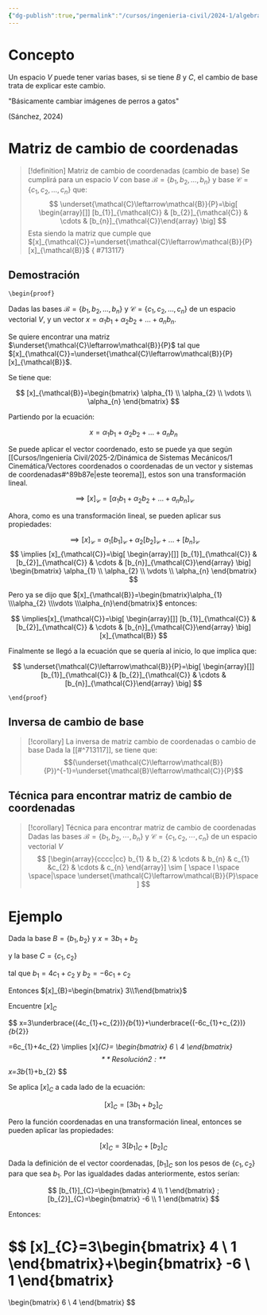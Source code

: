 ```yaml
---
{"dg-publish":true,"permalink":"/cursos/ingenieria-civil/2024-1/algebra-lineal/5-subespacios-y-dimension/cambio-de-base/","tags":["I3MAT1203"]}
---
```


# Concepto

Un espacio $V$ puede tener varias bases, si se tiene $B$ y $C$, el cambio de base trata de explicar este cambio.

"Básicamente cambiar imágenes de perros a gatos" 

(Sánchez, 2024)

# Matriz de cambio de coordenadas

> [!definition] Matriz de cambio de coordenadas (cambio de base)
> Se cumplirá para un espacio $V$ con base $\mathcal{B}=\{ b_{1},b_{2},\dots,b_{n} \}$ y base $\mathcal{C}=\{  c_{1},c_{2},\dots,c_{n} \}$ que:
> $$
> \underset{\mathcal{C}\leftarrow\mathcal{B}}{P}=\big[ \begin{array}[]] [b_{1}]_{\mathcal{C}} & [b_{2}]_{\mathcal{C}} & \cdots & [b_{n}]_{\mathcal{C}}\end{array} \big]
> $$
> Esta siendo la matriz que cumple que $[x]_{\mathcal{C}}=\underset{\mathcal{C}\leftarrow\mathcal{B}}{P}[x]_{\mathcal{B}}$
{ #713117}


## Demostración

`\begin{proof}`

Dadas las bases $\mathcal{B}=\{ b_{1},b_{2},\dots,b_{n} \}$ y $\mathcal{C}=\{c_{1},c_{2},\dots,c_{n}\}$ de un espacio vectorial $V$, y un vector $x=\alpha_{1}b_{1}+\alpha_{2}b_{2}+\dots+a_{n}b_{n}$.

Se quiere encontrar una matriz $\underset{\mathcal{C}\leftarrow\mathcal{B}}{P}$ tal que $[x]_{\mathcal{C}}=\underset{\mathcal{C}\leftarrow\mathcal{B}}{P}[x]_{\mathcal{B}}$.

Se tiene que:

$$
[x]_{\mathcal{B}}=\begin{bmatrix}
\alpha_{1} \\
\alpha_{2} \\
\vdots \\
\alpha_{n}
\end{bmatrix}
$$

Partiendo por la ecuación:

$$
x=\alpha_{1}b_{1}+\alpha_{2}b_{2}+\dots+a_{n}b_{n}
$$

Se puede aplicar el vector coordenado, esto se puede ya que según [[Cursos/Ingeniería Civil/2025-2/Dinámica de Sistemas Mecánicos/1 Cinemática/Vectores coordenados o coordenadas de un vector y sistemas de coordenadas#^89b87e\|este teorema]], estos son una transformación lineal.

$$
\implies[x]_{\mathcal{C}}=[\alpha_{1}b_{1}+\alpha_{2}b_{2}+\dots+a_{n}b_{n}]_{\mathcal{C}}
$$

Ahora, como es una transformación lineal, se pueden aplicar sus propiedades:

$$
\implies[x]_{\mathcal{C}}=\alpha_{1}[b_{1}]_{\mathcal{C}}+\alpha_{2}[b_{2}]_{\mathcal{C}}+\dots+[b_{n}]_{\mathcal{C}}
$$
$$
\implies [x]_{\mathcal{C}}=\big[ \begin{array}[]] [b_{1}]_{\mathcal{C}} & [b_{2}]_{\mathcal{C}} & \cdots & [b_{n}]_{\mathcal{C}}\end{array} \big]
\begin{bmatrix}
\alpha_{1} \\
\alpha_{2} \\
\vdots \\
\alpha_{n}
\end{bmatrix}
$$

Pero ya se dijo que $[x]_{\mathcal{B}}=\begin{bmatrix}\alpha_{1} \\\alpha_{2} \\\vdots \\\alpha_{n}\end{bmatrix}$ entonces:

$$
\implies[x]_{\mathcal{C}}=\big[ \begin{array}[]] [b_{1}]_{\mathcal{C}} & [b_{2}]_{\mathcal{C}} & \cdots & [b_{n}]_{\mathcal{C}}\end{array} \big][x]_{\mathcal{B}}
$$

Finalmente se llegó a la ecuación que se quería al inicio, lo que implica que:

$$
\underset{\mathcal{C}\leftarrow\mathcal{B}}{P}=\big[ \begin{array}[]] [b_{1}]_{\mathcal{C}} & [b_{2}]_{\mathcal{C}} & \cdots & [b_{n}]_{\mathcal{C}}\end{array} \big]
$$

`\end{proof}`

## Inversa de cambio de base

> [!corollary] La inversa de matriz cambio de coordenadas o cambio de base
> Dada la [[#^713117]], se tiene que:
> $$(\underset{\mathcal{C}\leftarrow\mathcal{B}}{P})^{-1}=\underset{\mathcal{B}\leftarrow\mathcal{C}}{P}$$

## Técnica para encontrar matriz de cambio de coordenadas

> [!corollary] Técnica para encontrar matriz de cambio de coordenadas
> Dadas las bases $\mathcal{B}=\{ b_{1},b_{2},\cdots,b_{n} \}$ y $\mathcal{C}=\{ c_{1},c_{2},\cdots,c_{n} \}$ de un espacio vectorial $V$
> $$
> [\begin{array}{cccc|cc}
> b_{1} & b_{2} & \cdots & b_{n} & c_{1} &c_{2} & \cdots & c_{n} 
> \end{array}]
> \sim
> [
> \space I \space \space|\space \underset{\mathcal{C}\leftarrow\mathcal{B}}{P}\space
> ]
> $$

# Ejemplo

Dada la base $B=\{ b_{1},b_{2} \}$ y $x=3b_{1}+b_{2}$

y la base $C=\{ c_{1},c_{2} \}$

tal que $b_{1}=4c_{1}+c_{2}$ y $b_{2}=-6c_{1}+c_{2}$

Entonces $[x]_{B}=\begin{bmatrix} 3\\1\end{bmatrix}$

Encuentre $[x]_{C}$

$$
x=3\underbrace{(4c_{1}+c_{2})}_{b_{1}}+\underbrace{(-6c_{1}+c_{2})}_{b_{2}}

=6c_{1}+4c_{2} \implies [x]_{C}=
\begin{bmatrix}
6 \\
4
\end{bmatrix}
$$
**Resolución 2:**
$$
x=3b_{1}+b_{2}
$$

Se aplica $[x]_{C}$ a cada lado de la ecuación:

$$
[x]_{C}=[3b_{1}+b_{2}]_{C}
$$

Pero la función coordenadas en una transformación lineal, entonces se pueden aplicar las propiedades:

$$
[x]_{C}=3[b_{1}]_{C}+[b_{2}]_{C}
$$

Dada la definición de el vector coordenadas, $[b_{1}]_{C}$ son los pesos de $\{ c_{1},c_{2} \}$ para que sea $b_{1}$. Por las igualdades dadas anteriormente, estos serían:

$$
[b_{1}]_{C}=\begin{bmatrix}
4 \\
1
\end{bmatrix}
;
[b_{2}]_{C}=\begin{bmatrix}
-6 \\
1
\end{bmatrix}
$$

Entonces:

$$
[x]_{C}=3\begin{bmatrix}
4 \\
1
\end{bmatrix}+\begin{bmatrix}
-6 \\
1
\end{bmatrix}
=
\begin{bmatrix}
6 \\
4
\end{bmatrix}
$$
